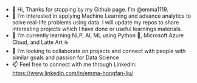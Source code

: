 - 👋 Hi, Thanks for stopping by my Github page. I’m @emma1119.
- 👀 I’m interested in applying Machine Learning and advance analytics to solve real-life problems using data. I will update my repos to share interesting projects which I have done or useful learnings materials.
- 🌱 I’m currently learning NLP, AI, ML using Python 📘, Microsoft Azure Cloud, and Latte Art ☕
- 💞️ I’m looking to collaborate on projects and connect with people with similar goals and passion for Data Science
- 📫 Feel free to connect with me through LinkedIn: https://www.linkedin.com/in/emma-hongfan-liu/


<!---
emma1119/emma1119 is a ✨ special ✨ repository because its `README.md` (this file) appears on your GitHub profile.
You can click the Preview link to take a look at your changes.
--->
